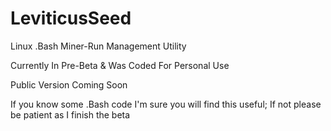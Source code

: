 LeviticusSeed
=============

Linux .Bash Miner-Run Management Utility

Currently In Pre-Beta & Was Coded For Personal Use

Public Version Coming Soon

If you know some .Bash code I'm sure you will find this useful; If not please be patient as I finish the beta
